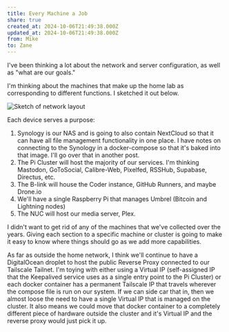 ```yaml
---
title: Every Machine a Job
share: true
created_at: 2024-10-06T21:49:38.000Z
updated_at: 2024-10-06T21:49:38.000Z
from: Mike
to: Zane
---
```


I've been thinking a lot about the network and server configuration, as well as "what are our goals."

I'm thinking about the machines that make up the home lab as corresponding to different functions. I sketched it out below.

![Sketch of network layout](./img/tunnel-to-funnel-services-sketch.png "Network layout")

Each device serves a purpose:

1. Synology is our NAS and is going to also contain NextCloud so that it can have all file management functionality in one place. I have notes on connecting to the Synology in a docker-compose so that it's baked into that image. I'll go over that in another post.
2. The Pi Cluster will host the majority of our services. I'm thinking Mastodon, GoToSocial, Calibre-Web, Pixelfed, RSSHub, Supabase, Directus, etc.
3. The B-link will house the Coder instance, GitHub Runners, and maybe Drone.io
4. We'll have a single Raspberry Pi that manages Umbrel (Bitcoin and Lightning nodes)
5. The NUC will host our media server, Plex.

I didn't want to get rid of any of the machines that we've collected over the years. Giving each section to a specific machine or cluster is going to make it easy to know where things should go as we add more capabilities.

As far as outside the home network, I think we'll continue to have a DigitalOcean droplet to host the public Reverse Proxy connected to our Tailscale Tailnet. I'm toying with either using a Virtual IP (self-assigned IP that the Keepalived service uses as a single entry point to the Pi Cluster) or each docker container has a permanent Tailscale IP that travels wherever the compose file is run on our system. If we can side car that in, then we almost loose the need to have a single Virtual IP that is managed on the cluster. It also means we could move that docker container to a completely different piece of hardware outside the cluster and it's Virtual IP and the reverse proxy would just pick it up.


